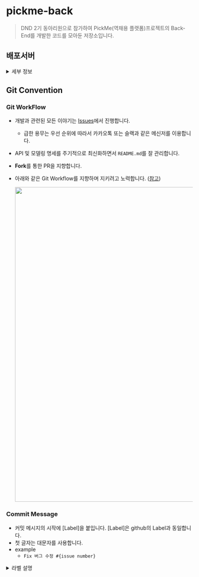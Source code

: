 # pickme-back
> DND 2기 동아리원으로 참가하여 PickMe(역채용 플랫폼)프로젝트의 Back-End를 개발한 코드를 모아둔 저장소입니다.

## 배포서버
<details>
<summary>세부 정보</summary>
<ul>
  <li> Front End : https://pickme.netlify.com/ </li>
  <li> Back End : https://pickme-back.ga/api</li>
</ul>

</details>


## Git Convention

### Git WorkFlow
* 개발과 관련된 모든 이야기는 [Issues](https://github.com/DND-PickMe/pickme-back/issues)에서 진행합니다.

    * 급한 용무는 우선 순위에 따라서 카카오톡 또는 슬랙과 같은 메신저를 이용합니다.

* API 및 모델링 명세를 주기적으로 최신화하면서 `README.md`를 잘 관리합니다.

* **Fork**를 통한 PR을 지향합니다.

* 아래와 같은 Git Workflow를 지향하며 지키려고 노력합니다. ([참고](https://nvie.com/posts/a-successful-git-branching-model/?))

    <img width=750, height=850, src="https://camo.githubusercontent.com/7f2539ff6001fe7700853313e7cdb7fd4602e16a/68747470733a2f2f6e7669652e636f6d2f696d672f6769742d6d6f64656c4032782e706e67">

### Commit Message
- 커밋 메시지의 시작에 [Label]을 붙입니다. [Label]은 github의 Label과 동일합니다.
- 첫 글자는 대문자를 사용합니다.
- example
  - `Fix 버그 수정 #{issue number}`

<details>
<summary>라벨 설명</summary>
<ul>
  <li> Fix : 버그를 고쳤을 때 </li>
  <li> Convention : 코드 포맷팅 </li>
  <li> Docs : README 등의 문서화 </li>
  <li> Refactoring : 코드 리팩토링 </li>
  <li> Add : 기능 추가 </li>
  <li> Question : 질문 </li>
  <li> Test : 테스트 코드 추가 </li>
</ul>
</details>

